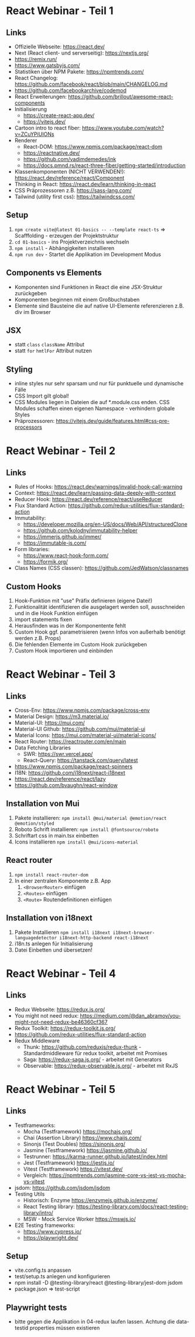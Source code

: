 # React Webinar - Teil 1

## Links
- Offizielle Webseite: https://react.dev/
- Next (React client- und serverseitig): https://nextjs.org/
- https://remix.run/
- https://www.gatsbyjs.com/
- Statistiken über NPM Pakete: https://npmtrends.com/
- React Changelog: https://github.com/facebook/react/blob/main/CHANGELOG.md
- https://github.com/facebookarchive/codemod
- React Erweiterungen: https://github.com/brillout/awesome-react-components
- Initialisierung
  - https://create-react-app.dev/
  - https://vitejs.dev/
- Cartoon intro to react fiber: https://www.youtube.com/watch?v=ZCuYPiUIONs
- Renderer
  - React-DOM: https://www.npmjs.com/package/react-dom
  - https://reactnative.dev/
  - https://github.com/vadimdemedes/ink
  - https://docs.pmnd.rs/react-three-fiber/getting-started/introduction
- Klassenkomponenten (NICHT VERWENDEN!): https://react.dev/reference/react/Component
- Thinking in React: https://react.dev/learn/thinking-in-react
- CSS Präprozessoren z.B. https://sass-lang.com/
- Tailwind (utility first css): https://tailwindcss.com/

## Setup
1. `npm create vite@latest 01-basics -- --template react-ts` => Scafffolding - erzeugen der Projektstruktur
2. `cd 01-basics` - ins Projektverzeichnis wechseln
3. `npm install` - Abhängigkeiten installieren
4. `npm run dev` - Startet die Applikation im Development Modus

## Components vs Elements
- Komponenten sind Funktionen in React die eine JSX-Struktur zurückgeben
- Komponenten beginnen mit einem Großbuchstaben
- Elemente sind Bausteine die auf native UI-Elemente referenzieren z.B. div im Browser

## JSX
- statt `class` `className` Attribut
- statt `for` `hmtlFor` Attribut nutzen

## Styling
- inline styles nur sehr sparsam und nur für punktuelle und dynamische Fälle
- CSS Import gilt global!
- CSS Modules liegen in Dateien die auf *.module.css enden. CSS Modules schaffen einen eigenen Namespace - verhindern globale Styles
- Präprozessoren: https://vitejs.dev/guide/features.html#css-pre-processors

# React Webinar - Teil 2

## Links
- Rules of Hooks: https://react.dev/warnings/invalid-hook-call-warning
- Context: https://react.dev/learn/passing-data-deeply-with-context
- Reducer Hook: https://react.dev/reference/react/useReducer
- Flux Standard Action: https://github.com/redux-utilities/flux-standard-action
- Immutability: 
  - https://developer.mozilla.org/en-US/docs/Web/API/structuredClone
  - https://github.com/kolodny/immutability-helper
  - https://immerjs.github.io/immer/
  - https://immutable-js.com/
- Form libraries:
  - https://www.react-hook-form.com/
  - https://formik.org/
- Class Names (CSS classen): https://github.com/JedWatson/classnames

## Custom Hooks
1. Hook-Funktion mit "use" Präfix definieren (eigene Datei!)
2. Funktionalität identifizieren die ausgelagert werden soll, ausschneiden und in die Hook Funktion einfügen
3. import statements fixen
4. Herausfinden was in der Komponentente fehlt
5. Custom Hook ggf. parametrisieren (wenn Infos von außerhalb benötigt werden z.B. Props)
6. Die fehlenden Elemente im Custom Hook zurückgeben
7. Custom Hook importieren und einbinden

# React Webinar - Teil 3

## Links
- Cross-Env: https://www.npmjs.com/package/cross-env
- Material Design: https://m3.material.io/
- Material-UI: https://mui.com/
- Material-UI Github: https://github.com/mui/material-ui
- Material Icons: https://mui.com/material-ui/material-icons/
- React Router: https://reactrouter.com/en/main
- Data Fetching Libraries
  - SWR: https://swr.vercel.app/
  - React-Query: https://tanstack.com/query/latest
- https://www.npmjs.com/package/react-spinners
- I18N: https://github.com/i18next/react-i18next
- https://react.dev/reference/react/lazy
- https://github.com/bvaughn/react-window

## Installation von Mui
1. Pakete installieren: `npm install @mui/material @emotion/react @emotion/styled`
2. Roboto Schrift installieren: `npm install @fontsource/roboto`
3. Schriftart css in main.tsx einbetten
4. Icons installieren `npm install @mui/icons-material`

## React router
1. `npm install react-router-dom`
2. In einer zentralen Komponente z.B. App
   1. `<BrowserRouter>` einfügen
   2. `<Routes>` einfügen
   3. `<Route>` Routendefinitionen einfügen

## Installation von i18next
1. Pakete Installieren `npm install i18next i18next-browser-languagedetector i18next-http-backend react-i18next`
2. i18n.ts anlegen für Initialisierung
3. Datei Einbetten und übersetzen!

# React Webinar - Teil 4

## Links
- Redux Webseite: https://redux.js.org/
- You might not need redux: https://medium.com/@dan_abramov/you-might-not-need-redux-be46360cf367
- Redux Toolkit: https://redux-toolkit.js.org/
- https://github.com/redux-utilities/flux-standard-action
- Redux Middleware
  - Thunk: https://github.com/reduxjs/redux-thunk - Standardmiddleware für redux toolkit, arbeitet mit Promises
  - Saga: https://redux-saga.js.org/ - arbeitet mit Generators
  - Observable: https://redux-observable.js.org/ - arbeitet mit RxJS

# React Webinar - Teil 5

## Links
- Testframeworks:
  - Mocha (Testframework) https://mochajs.org/
  - Chai (Assertion Library) https://www.chaijs.com/
  - Sinonjs (Test Doubles) https://sinonjs.org/
  - Jasmine (Testframework) https://jasmine.github.io/
  - Testrunner: https://karma-runner.github.io/latest/index.html
  - Jest (Testframework) https://jestjs.io/
  - Vitest (Testframework) https://vitest.dev/
  - Vergleich: https://npmtrends.com/jasmine-core-vs-jest-vs-mocha-vs-vitest 
- jsdom: https://github.com/jsdom/jsdom
- Testing Utils
  - Historisch: Enzyme https://enzymejs.github.io/enzyme/
  - React Testing library: https://testing-library.com/docs/react-testing-library/intro/
  - MSW - Mock Service Worker https://mswjs.io/
- E2E Testing frameworks: 
  - https://www.cypress.io/
  - https://playwright.dev/
## Setup
- vite.config.ts anpassen
- test/setup.ts anlegen und konfigurieren
- npm install -D @testing-library/react @testing-library/jest-dom jsdom
- package.json => test-script

## Playwright tests
- bitte gegen die Applikation in 04-redux laufen lassen. Achtung die data-testid properties müssen existieren